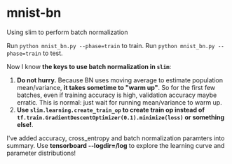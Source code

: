 # mnist-bn
Using slim to perform batch normalization

Run `python mnist_bn.py --phase=train` to train.
Run `python mnist_bn.py --phase=train` to test.

Now I know **the keys to use batch normalization in `slim`**:

1. **Do not hurry.** Because BN uses moving average to estimate population mean/variance, **it takes sometime to "warm up"**. So for the first few batches, even if training accuracy is high, validation accuracy maybe erratic. This is normal: just wait for running mean/variance to warm up.
2. **Use `slim.learning.create_train_op` to create train op instead of `tf.train.GradientDescentOptimizer(0.1).minimize(loss)` or something else!**.

I've added accuracy, cross_entropy and batch normalization paramters into summary. Use **tensorboard --logdir=/log** to explore the learning curve and parameter distributions!
